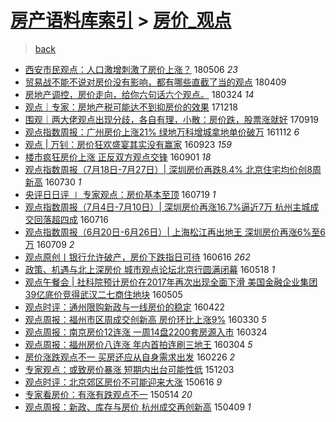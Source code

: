 [房产语料库索引](../../README.md)  > [房价_观点](房价_观点.md)
====
> [back](../README.md)

- [西安市民观点：人口激增刺激了房价上涨？](http://jkwz.applinzi.com/ittc/7100082797236716560.html#%E8%A5%BF%E5%AE%89%E5%B8%82%E6%B0%91%E8%A7%82%E7%82%B9%EF%BC%9A%E4%BA%BA%E5%8F%A3%E6%BF%80%E5%A2%9E%E5%88%BA%E6%BF%80%E4%BA%86%E6%88%BF%E4%BB%B7%E4%B8%8A%E6%B6%A8%EF%BC%9F) 180506 *23* 
- [贸易战不能不说对房价没有影响，都有哪些直截了当的观点](http://jkwz.applinzi.com/ittc/7090088399103067143.html#%E8%B4%B8%E6%98%93%E6%88%98%E4%B8%8D%E8%83%BD%E4%B8%8D%E8%AF%B4%E5%AF%B9%E6%88%BF%E4%BB%B7%E6%B2%A1%E6%9C%89%E5%BD%B1%E5%93%8D%EF%BC%8C%E9%83%BD%E6%9C%89%E5%93%AA%E4%BA%9B%E7%9B%B4%E6%88%AA%E4%BA%86%E5%BD%93%E7%9A%84%E8%A7%82%E7%82%B9) 180409  
- [房地产调控，房价走向，给你六句话六个观点。](http://jkwz.applinzi.com/ittc/7084096708890067985.html#%E6%88%BF%E5%9C%B0%E4%BA%A7%E8%B0%83%E6%8E%A7%EF%BC%8C%E6%88%BF%E4%BB%B7%E8%B5%B0%E5%90%91%EF%BC%8C%E7%BB%99%E4%BD%A0%E5%85%AD%E5%8F%A5%E8%AF%9D%E5%85%AD%E4%B8%AA%E8%A7%82%E7%82%B9%E3%80%82) 180324 *14* 
- [观点｜专家：房地产税可能达不到抑房价的效果](http://jkwz.applinzi.com/ittc/7048424540210725905.html#%E8%A7%82%E7%82%B9%EF%BD%9C%E4%B8%93%E5%AE%B6%EF%BC%9A%E6%88%BF%E5%9C%B0%E4%BA%A7%E7%A8%8E%E5%8F%AF%E8%83%BD%E8%BE%BE%E4%B8%8D%E5%88%B0%E6%8A%91%E6%88%BF%E4%BB%B7%E7%9A%84%E6%95%88%E6%9E%9C) 171218  
- [围观｜两大佬观点出现分歧，各自有理，小散：房价跌，股票涨就好](http://jkwz.applinzi.com/ittc/7015058012396586000.html#%E5%9B%B4%E8%A7%82%EF%BD%9C%E4%B8%A4%E5%A4%A7%E4%BD%AC%E8%A7%82%E7%82%B9%E5%87%BA%E7%8E%B0%E5%88%86%E6%AD%A7%EF%BC%8C%E5%90%84%E8%87%AA%E6%9C%89%E7%90%86%EF%BC%8C%E5%B0%8F%E6%95%A3%EF%BC%9A%E6%88%BF%E4%BB%B7%E8%B7%8C%EF%BC%8C%E8%82%A1%E7%A5%A8%E6%B6%A8%E5%B0%B1%E5%A5%BD) 170919  
- [观点指数周报：广州房价上涨21% 绿地万科增城拿地单价破万](http://jkwz.applinzi.com/ittc/6899644701786768388.html#%E8%A7%82%E7%82%B9%E6%8C%87%E6%95%B0%E5%91%A8%E6%8A%A5%EF%BC%9A%E5%B9%BF%E5%B7%9E%E6%88%BF%E4%BB%B7%E4%B8%8A%E6%B6%A821%25+%E7%BB%BF%E5%9C%B0%E4%B8%87%E7%A7%91%E5%A2%9E%E5%9F%8E%E6%8B%BF%E5%9C%B0%E5%8D%95%E4%BB%B7%E7%A0%B4%E4%B8%87) 161112 *6* 
- [观点 | 万钊：房价狂欢盛宴其实没有赢家](http://jkwz.applinzi.com/ittc/6881121859063514116.html#%E8%A7%82%E7%82%B9+%7C+%E4%B8%87%E9%92%8A%EF%BC%9A%E6%88%BF%E4%BB%B7%E7%8B%82%E6%AC%A2%E7%9B%9B%E5%AE%B4%E5%85%B6%E5%AE%9E%E6%B2%A1%E6%9C%89%E8%B5%A2%E5%AE%B6) 160923 *159* 
- [楼市疯狂房价上涨 正反双方观点交锋](http://jkwz.applinzi.com/ittc/6872837140462961668.html#%E6%A5%BC%E5%B8%82%E7%96%AF%E7%8B%82%E6%88%BF%E4%BB%B7%E4%B8%8A%E6%B6%A8+%E6%AD%A3%E5%8F%8D%E5%8F%8C%E6%96%B9%E8%A7%82%E7%82%B9%E4%BA%A4%E9%94%8B) 160901 *18* 
- [观点指数周报（7月18日-7月27日）| 深圳房价再跌8.4% 北京住宅均价创8周新高](http://jkwz.applinzi.com/ittc/6860436421801935877.html#%E8%A7%82%E7%82%B9%E6%8C%87%E6%95%B0%E5%91%A8%E6%8A%A5%EF%BC%887%E6%9C%8818%E6%97%A5-7%E6%9C%8827%E6%97%A5%EF%BC%89%7C+%E6%B7%B1%E5%9C%B3%E6%88%BF%E4%BB%B7%E5%86%8D%E8%B7%8C8.4%25+%E5%8C%97%E4%BA%AC%E4%BD%8F%E5%AE%85%E5%9D%87%E4%BB%B7%E5%88%9B8%E5%91%A8%E6%96%B0%E9%AB%98) 160730 *1* 
- [央评日日评 ∣ 专家观点：房价基本至顶](http://jkwz.applinzi.com/ittc/6856595404019467268.html#%E5%A4%AE%E8%AF%84%E6%97%A5%E6%97%A5%E8%AF%84+%E2%88%A3+%E4%B8%93%E5%AE%B6%E8%A7%82%E7%82%B9%EF%BC%9A%E6%88%BF%E4%BB%B7%E5%9F%BA%E6%9C%AC%E8%87%B3%E9%A1%B6) 160719 *1* 
- [观点指数周报（7月4日-7月10日）| 深圳房价再涨16.7%逼近7万 杭州主城成交回落超四成](http://jkwz.applinzi.com/ittc/6855286170162037764.html#%E8%A7%82%E7%82%B9%E6%8C%87%E6%95%B0%E5%91%A8%E6%8A%A5%EF%BC%887%E6%9C%884%E6%97%A5-7%E6%9C%8810%E6%97%A5%EF%BC%89%7C+%E6%B7%B1%E5%9C%B3%E6%88%BF%E4%BB%B7%E5%86%8D%E6%B6%A816.7%25%E9%80%BC%E8%BF%917%E4%B8%87+%E6%9D%AD%E5%B7%9E%E4%B8%BB%E5%9F%8E%E6%88%90%E4%BA%A4%E5%9B%9E%E8%90%BD%E8%B6%85%E5%9B%9B%E6%88%90) 160716  
- [观点指数周报（6月20日-6月26日）| 上海松江再出地王 深圳房价再涨6%至6万](http://jkwz.applinzi.com/ittc/6852643169241662468.html#%E8%A7%82%E7%82%B9%E6%8C%87%E6%95%B0%E5%91%A8%E6%8A%A5%EF%BC%886%E6%9C%8820%E6%97%A5-6%E6%9C%8826%E6%97%A5%EF%BC%89%7C+%E4%B8%8A%E6%B5%B7%E6%9D%BE%E6%B1%9F%E5%86%8D%E5%87%BA%E5%9C%B0%E7%8E%8B+%E6%B7%B1%E5%9C%B3%E6%88%BF%E4%BB%B7%E5%86%8D%E6%B6%A86%25%E8%87%B36%E4%B8%87) 160709 *2* 
- [观点原创丨银行允许破产，房价下跌指日可待](http://jkwz.applinzi.com/ittc/6844279940371186693.html#%E8%A7%82%E7%82%B9%E5%8E%9F%E5%88%9B%E4%B8%A8%E9%93%B6%E8%A1%8C%E5%85%81%E8%AE%B8%E7%A0%B4%E4%BA%A7%EF%BC%8C%E6%88%BF%E4%BB%B7%E4%B8%8B%E8%B7%8C%E6%8C%87%E6%97%A5%E5%8F%AF%E5%BE%85) 160616 *262* 
- [政策、机遇与北上深房价 城市观点论坛北京行圆满闭幕](http://jkwz.applinzi.com/ittc/6833372434631492613.html#%E6%94%BF%E7%AD%96%E3%80%81%E6%9C%BA%E9%81%87%E4%B8%8E%E5%8C%97%E4%B8%8A%E6%B7%B1%E6%88%BF%E4%BB%B7+%E5%9F%8E%E5%B8%82%E8%A7%82%E7%82%B9%E8%AE%BA%E5%9D%9B%E5%8C%97%E4%BA%AC%E8%A1%8C%E5%9C%86%E6%BB%A1%E9%97%AD%E5%B9%95) 160518 *1* 
- [观点午餐会 | 社科院预计房价在2017年再次出现全面下滑 美国金融企业集团39亿底价竞得武汉二七商住地块](http://jkwz.applinzi.com/ittc/6828701938971313156.html#%E8%A7%82%E7%82%B9%E5%8D%88%E9%A4%90%E4%BC%9A+%7C+%E7%A4%BE%E7%A7%91%E9%99%A2%E9%A2%84%E8%AE%A1%E6%88%BF%E4%BB%B7%E5%9C%A82017%E5%B9%B4%E5%86%8D%E6%AC%A1%E5%87%BA%E7%8E%B0%E5%85%A8%E9%9D%A2%E4%B8%8B%E6%BB%91+%E7%BE%8E%E5%9B%BD%E9%87%91%E8%9E%8D%E4%BC%81%E4%B8%9A%E9%9B%86%E5%9B%A239%E4%BA%BF%E5%BA%95%E4%BB%B7%E7%AB%9E%E5%BE%97%E6%AD%A6%E6%B1%89%E4%BA%8C%E4%B8%83%E5%95%86%E4%BD%8F%E5%9C%B0%E5%9D%97) 160505  
- [观点时评：通州限购新政与一线房价的稳定](http://jkwz.applinzi.com/ittc/6823713647213675525.html#%E8%A7%82%E7%82%B9%E6%97%B6%E8%AF%84%EF%BC%9A%E9%80%9A%E5%B7%9E%E9%99%90%E8%B4%AD%E6%96%B0%E6%94%BF%E4%B8%8E%E4%B8%80%E7%BA%BF%E6%88%BF%E4%BB%B7%E7%9A%84%E7%A8%B3%E5%AE%9A) 160422  
- [观点周报：福州市区周成交创新高 房价环比上涨9%](http://jkwz.applinzi.com/ittc/6815328948854457349.html#%E8%A7%82%E7%82%B9%E5%91%A8%E6%8A%A5%EF%BC%9A%E7%A6%8F%E5%B7%9E%E5%B8%82%E5%8C%BA%E5%91%A8%E6%88%90%E4%BA%A4%E5%88%9B%E6%96%B0%E9%AB%98+%E6%88%BF%E4%BB%B7%E7%8E%AF%E6%AF%94%E4%B8%8A%E6%B6%A89%25) 160330 *5* 
- [观点周报：南京房价12连涨 一周14盘2200套房源入市](http://jkwz.applinzi.com/ittc/6813095142797870085.html#%E8%A7%82%E7%82%B9%E5%91%A8%E6%8A%A5%EF%BC%9A%E5%8D%97%E4%BA%AC%E6%88%BF%E4%BB%B712%E8%BF%9E%E6%B6%A8+%E4%B8%80%E5%91%A814%E7%9B%982200%E5%A5%97%E6%88%BF%E6%BA%90%E5%85%A5%E5%B8%82) 160324  
- [观点周报：福州房价八连涨 年内首拍连刷三地王](http://jkwz.applinzi.com/ittc/6805770639021442052.html#%E8%A7%82%E7%82%B9%E5%91%A8%E6%8A%A5%EF%BC%9A%E7%A6%8F%E5%B7%9E%E6%88%BF%E4%BB%B7%E5%85%AB%E8%BF%9E%E6%B6%A8+%E5%B9%B4%E5%86%85%E9%A6%96%E6%8B%8D%E8%BF%9E%E5%88%B7%E4%B8%89%E5%9C%B0%E7%8E%8B) 160304 *5* 
- [房价涨跌观点不一 买房还应从自身需求出发](http://jkwz.applinzi.com/ittc/6803173303023830020.html#%E6%88%BF%E4%BB%B7%E6%B6%A8%E8%B7%8C%E8%A7%82%E7%82%B9%E4%B8%8D%E4%B8%80+%E4%B9%B0%E6%88%BF%E8%BF%98%E5%BA%94%E4%BB%8E%E8%87%AA%E8%BA%AB%E9%9C%80%E6%B1%82%E5%87%BA%E5%8F%91) 160226 *2* 
- [专家观点：或致房价暴涨 短期内出台可能性低](http://jkwz.applinzi.com/ittc/6771501882623394820.html#%E4%B8%93%E5%AE%B6%E8%A7%82%E7%82%B9%EF%BC%9A%E6%88%96%E8%87%B4%E6%88%BF%E4%BB%B7%E6%9A%B4%E6%B6%A8+%E7%9F%AD%E6%9C%9F%E5%86%85%E5%87%BA%E5%8F%B0%E5%8F%AF%E8%83%BD%E6%80%A7%E4%BD%8E) 151203  
- [观点时评：北京郊区房价不可能迎来大涨](http://jkwz.applinzi.com/ittc/547650611421268588.html#%E8%A7%82%E7%82%B9%E6%97%B6%E8%AF%84%EF%BC%9A%E5%8C%97%E4%BA%AC%E9%83%8A%E5%8C%BA%E6%88%BF%E4%BB%B7%E4%B8%8D%E5%8F%AF%E8%83%BD%E8%BF%8E%E6%9D%A5%E5%A4%A7%E6%B6%A8) 150616 *9* 
- [专家看房价：有涨有跌观点不一](http://jkwz.applinzi.com/ittc/547650611411830746.html#%E4%B8%93%E5%AE%B6%E7%9C%8B%E6%88%BF%E4%BB%B7%EF%BC%9A%E6%9C%89%E6%B6%A8%E6%9C%89%E8%B7%8C%E8%A7%82%E7%82%B9%E4%B8%8D%E4%B8%80) 150514 *20* 
- [观点周报：新政、库存与房价 杭州成交再创新高](http://jkwz.applinzi.com/ittc/547650611404167558.html#%E8%A7%82%E7%82%B9%E5%91%A8%E6%8A%A5%EF%BC%9A%E6%96%B0%E6%94%BF%E3%80%81%E5%BA%93%E5%AD%98%E4%B8%8E%E6%88%BF%E4%BB%B7+%E6%9D%AD%E5%B7%9E%E6%88%90%E4%BA%A4%E5%86%8D%E5%88%9B%E6%96%B0%E9%AB%98) 150409 *1* 
